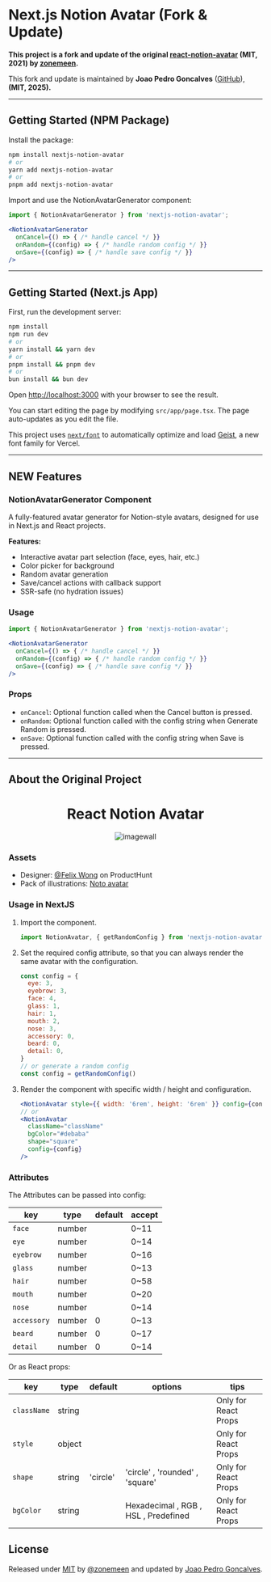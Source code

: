 # Next.js Notion Avatar (Fork & Update)

**This project is a fork and update of the original [react-notion-avatar](https://github.com/zonemeen/react-notion-avatar) (MIT, 2021) by [zonemeen](https://github.com/zonemeen).**

This fork and update is maintained by **Joao Pedro Goncalves** ([GitHub](https://github.com/JoaoSobral/nextjs-notion-avatar)), **(MIT, 2025).**

---

## Getting Started (NPM Package)

Install the package:

```bash
npm install nextjs-notion-avatar
# or
yarn add nextjs-notion-avatar
# or
pnpm add nextjs-notion-avatar
```

Import and use the NotionAvatarGenerator component:

```jsx
import { NotionAvatarGenerator } from 'nextjs-notion-avatar';

<NotionAvatarGenerator
  onCancel={() => { /* handle cancel */ }}
  onRandom={(config) => { /* handle random config */ }}
  onSave={(config) => { /* handle save config */ }}
/>
```

---

## Getting Started (Next.js App)

First, run the development server:

```bash
npm install
npm run dev
# or
yarn install && yarn dev
# or
pnpm install && pnpm dev
# or
bun install && bun dev
```

Open [http://localhost:3000](http://localhost:3000) with your browser to see the result.

You can start editing the page by modifying `src/app/page.tsx`. The page auto-updates as you edit the file.

This project uses [`next/font`](https://nextjs.org/docs/app/building-your-application/optimizing/fonts) to automatically optimize and load [Geist](https://vercel.com/font), a new font family for Vercel.

---
## NEW Features

### NotionAvatarGenerator Component

A fully-featured avatar generator for Notion-style avatars, designed for use in Next.js and React projects.

**Features:**
- Interactive avatar part selection (face, eyes, hair, etc.)
- Color picker for background
- Random avatar generation
- Save/cancel actions with callback support
- SSR-safe (no hydration issues)

### Usage

```jsx
import { NotionAvatarGenerator } from 'nextjs-notion-avatar';

<NotionAvatarGenerator
  onCancel={() => { /* handle cancel */ }}
  onRandom={(config) => { /* handle random config */ }}
  onSave={(config) => { /* handle save config */ }}
/>
```

### Props
- `onCancel`: Optional function called when the Cancel button is pressed.
- `onRandom`: Optional function called with the config string when Generate Random is pressed.
- `onSave`: Optional function called with the config string when Save is pressed.

---

## About the Original Project

<div align="center">
    <h1>React Notion Avatar</h1>
    <img src='https://cdn.jsdelivr.net/gh/zonemeen/static@master/img/example.gif' alt='imagewall' />
    <br/>
</div>

### Assets
- Designer: [@Felix Wong](https://www.producthunt.com/@felix12777) on ProductHunt
- Pack of illustrations: [Noto avatar](https://abstractlab.gumroad.com/l/noto-avatar)

### Usage in NextJS

1. Import the component.
   ```js
   import NotionAvatar, { getRandomConfig } from 'nextjs-notion-avatar'
   ```
2. Set the required config attribute, so that you can always render the same avatar with the configuration.
   ```js
   const config = {
     eye: 3,
     eyebrow: 3,
     face: 4,
     glass: 1,
     hair: 1,
     mouth: 2,
     nose: 3,
     accessory: 0,
     beard: 0,
     detail: 0,
   }
   // or generate a random config
   const config = getRandomConfig()
   ```
3. Render the component with specific width / height and configuration.
   ```jsx
   <NotionAvatar style={{ width: '6rem', height: '6rem' }} config={config} />
   // or
   <NotionAvatar
     className="className"
     bgColor="#debaba"
     shape="square"
     config={config}
   />
   ```

### Attributes

The Attributes can be passed into config:

| key         | type   | default | accept |
| ----------- | ------ | ------- | ------ |
| `face`      | number |         | 0~11   |
| `eye`       | number |         | 0~14   |
| `eyebrow`   | number |         | 0~16   |
| `glass`     | number |         | 0~13   |
| `hair`      | number |         | 0~58   |
| `mouth`     | number |         | 0~20   |
| `nose`      | number |         | 0~14   |
| `accessory` | number | 0       | 0~13   |
| `beard`     | number | 0       | 0~17   |
| `detail`    | number | 0       | 0~14   |

Or as React props:

| key         | type   | default  | options                              | tips                 |
| ----------- | ------ | -------- | ------------------------------------ | -------------------- |
| `className` | string |          |                                      | Only for React Props |
| `style`     | object |          |                                      | Only for React Props |
| `shape`     | string | 'circle' | 'circle' , 'rounded' , 'square'      | Only for React Props |
| `bgColor`   | string |          | Hexadecimal , RGB , HSL , Predefined | Only for React Props |


## License

Released under [MIT](/LICENSE) by [@zonemeen](https://github.com/zonemeen) and updated by [Joao Pedro Goncalves](https://github.com/JoaoSobral/nextjs-notion-avatar).
